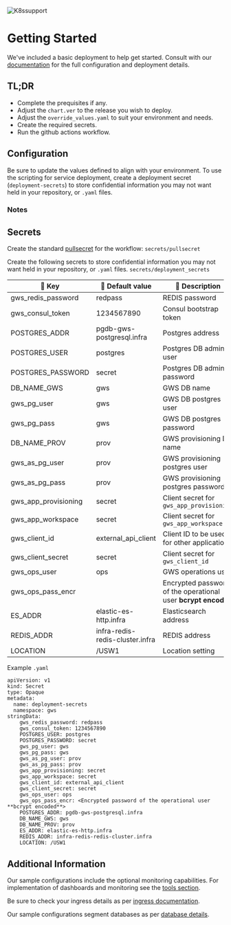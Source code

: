 ![K8ssupport](https://badgen.net/badge/supported%20K8s%20release/1.22/cyan)
# Getting Started
We've included a basic deployment to help get started.
Consult with our [documentation](https://all.docs.genesys.com/GWS/Current/GWSPEGuide) for the full configuration and deployment details.

## TL;DR
- Complete the prequisites if any.
- Adjust the `chart.ver` to the release you wish to deploy.
- Adjust the `override_values.yaml` to suit your environment and needs.
- Create the required secrets.
- Run the github actions workflow.

## Configuration

Be sure to update the values defined to align with your environment.
To use the scripting for service deployment, create a deployment secret (`deployment-secrets`) to store confidential information you may not want held in your repository, or `.yaml` files. 

### Notes


## Secrets 
Create the standard [pullsecret](../#-considerations) for the workflow: 
`secrets/pullsecret`

Create the following secrets to store confidential information you may not want held in your repository, or `.yaml` files. 
`secrets/deployment_secrets`


|:key: Key|:memo: Default value|:book: Description
|-|-|-
gws_redis_password|redpass|REDIS password
gws_consul_token|1234567890|Consul bootstrap token
POSTGRES_ADDR|pgdb-gws-postgresql.infra|Postgres address
POSTGRES_USER|postgres|Postgres DB admin user
POSTGRES_PASSWORD|secret|Postgres DB admin password
DB_NAME_GWS|gws| GWS DB name
gws_pg_user|gws| GWS DB postgres user
gws_pg_pass|gws| GWS DB postgres password
DB_NAME_PROV|prov|GWS provisioning DB name
gws_as_pg_user|prov| GWS provisioning postgres user
gws_as_pg_pass|prov| GWS provisioning postgres password
gws_app_provisioning|secret|Client secret for `gws_app_provisioning`
gws_app_workspace|secret|Client secret for `gws_app_workspace`
gws_client_id|external_api_client| Client ID to be used for other applications
gws_client_secret|secret|Client secret for `gws_client_id`
gws_ops_user|ops| GWS operations user
gws_ops_pass_encr|| Encrypted password of the operational user **bcrypt encoded**
ES_ADDR| elastic-es-http.infra|Elasticsearch address
REDIS_ADDR| infra-redis-redis-cluster.infra|REDIS address
LOCATION| /USW1| Location setting

Example `.yaml`

```
apiVersion: v1
kind: Secret
type: Opaque
metadata:
  name: deployment-secrets
  namespace: gws
stringData:
    gws_redis_password: redpass
    gws_consul_token: 1234567890
    POSTGRES_USER: postgres
    POSTGRES_PASSWORD: secret
    gws_pg_user: gws
    gws_pg_pass: gws
    gws_as_pg_user: prov
    gws_as_pg_pass: prov
    gws_app_provisioning: secret
    gws_app_workspace: secret
    gws_client_id: external_api_client
    gws_client_secret: secret
    gws_ops_user: ops
    gws_ops_pass_encr: <Encrypted password of the operational user **bcrypt encoded**>
    POSTGRES_ADDR: pgdb-gws-postgresql.infra
    DB_NAME_GWS: gws
    DB_NAME_PROV: prov
    ES_ADDR: elastic-es-http.infra
    REDIS_ADDR: infra-redis-redis-cluster.infra
    LOCATION: /USW1
```

## Additional Information

Our sample configurations include the optional monitoring capabilities. For implementation of dashboards and monitoring see the [tools section](/tools).

Be sure to check your ingress details as per [ingress documentation](/doc/ingress.md).

Our sample configurations segment databases as per [database details](/doc/DATABASE.md).